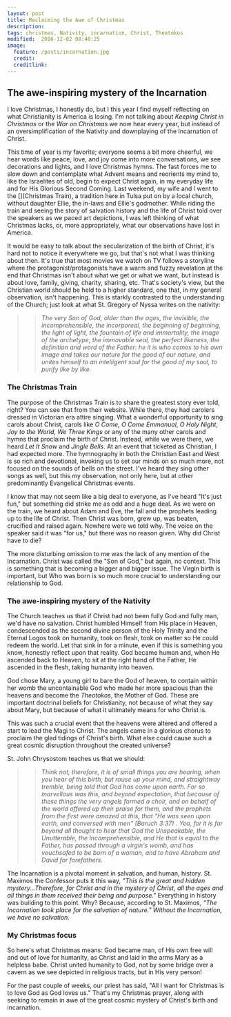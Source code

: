 ```yaml
---
layout: post
title: Reclaiming the Awe of Christmas
description:
tags: christmas, Nativity, incarnation, Christ, Theotokos
modified:  2016-12-02 08:40:25
image:
  feature: /posts/incarnation.jpg
  credit:
  creditlink:
---
```


## The awe-inspiring mystery of the Incarnation

I love Christmas, I honestly do, but I this year I find myself reflecting on what Christianity is America is losing. I'm not talking about _Keeping Christ in Christmas_ or the _War on Christmas_ we now hear every year, but instead of an oversimplification of the Nativity and downplaying of the Incarnation of Christ.


This time of year is my favorite; everyone seems a bit more cheerful, we hear words like peace, love, and joy come into more conversations, we see decorations and lights, and I love Christmas hymns. The fast forces me to slow down and contemplate what Advent means and reorients my mind to, like the Israelites of old, begin to expect Christ again, in my everyday life and for His Glorious Second Coming. Last weekend, my wife and I went to the [](Christmas Train), a tradition here in Tulsa put on by a local church, without daughter Ellie, the in-laws and Ellie's godmother. While riding the train and seeing the story of salvation history and the life of Christ told over the speakers as we paced art depictions, I was left thinking of what Christmas lacks, or, more appropriately, what our observations have lost in America.

It would be easy to talk about the secularization of the birth of Christ, it's hard not to notice it everywhere we go, but that's not what I was thinking about then. It's true that most movies we watch on TV follows a storyline where the protagonist/protagonists have a warm and fuzzy revelation at the end that Christmas isn't about what we get or what we want, but instead is about love, family, giving, charity, sharing, etc. That's society's view, but the Christian world should be held to a higher standard, one that, in my general observation, isn't happening. This is starkly contrasted to the understanding of the Church; just look at what St. Gregory of Nyssa writes on the nativity:

>> _The very Son of God, older than the ages, the invisible, the incomprehensible, the incorporeal, the beginning of beginning, the light of light, the fountain of life and immortality, the image of the archetype, the immovable seal, the perfect likeness, the definition and word of the Father: he it is who comes to his own image and takes our nature for the good of our nature, and unites himself to an intelligent soul for the good of my soul, to purify like by like._ 

### The Christmas Train

The purpose of the Christmas Train is to share the greatest story ever told, right? You can see that from their website. While there, they had carolers dressed in Victorian era attire singing. What a wonderful opportunity to sing carols about Christ, carols like _O Come, O Come Emmanual_, _O Holy Night_, _Joy to the World_, _We Three Kings_ or any of the many other carols and hymns that proclaim the birth of Christ. Instead, while we were there, we heard _Let It Snow_ and _Jingle Bells_. At an event that ticketed as Christian, I had expected more. The hymnography in both the Christian East and West is so rich and devotional, invoking us to set our minds on so much more, not focused on the sounds of bells on the street. I've heard they sing other songs as well, but this my observation, not only here, but at other predominantly Evangelical Christmas events.

I know that may not seem like a big deal to everyone, as I've heard "It's just fun," but something did strike me as odd and a huge deal. As we were on the train, we heard about Adam and Eve, the fall and the prophets leading up to the life of Christ. Then Christ was born, grew up, was beaten, crucified and raised again. Nowhere were we told why. The voice on the speaker said it was "for us," but there was no reason given. Why did Christ have to die?

The more disturbing omission to me was the lack of any mention of the Incarnation. Christ was called the "Son of God," but again, no context. This is something that is becoming a bigger and bigger issue. The Virgin birth is important, but Who was born is so much more crucial to understanding our relationship to God.

### The awe-inspiring mystery of the Nativity

The Church teaches us that if Christ had not been fully God and fully man, we'd have no salvation. Christ humbled Himself from His place in Heaven, condescended as the second divine person of the Holy Trinity and the Eternal Logos took on humanity, took on flesh, took on matter so He could redeem the world. Let that sink in for a minute, even if this is something you know, honestly reflect upon that reality. God became human and, when He ascended back to Heaven, to sit at the right hand of the Father, He ascended in the flesh, taking humanity into heaven.

God chose Mary, a young girl to bare the God of heaven, to contain within her womb the uncontainable God who made her more spacious than the heavens and become the _Theotokos_, the Mother of God. These are important doctrinal beliefs for Christianity, not because of what they say about Mary, but because of what it ultimately means for who Christ is.

This was such a crucial event that the heavens were altered and offered a start to lead the Magi to Christ. The angels came in a glorious chorus to proclaim the glad tidings of Christ's birth. What else could cause such a great cosmic disruption throughout the created universe?

St. John Chrysostom teaches us that we should:

>> _Think not, therefore, it is of small things you are hearing, when you hear of this birth, but rouse up your mind, and straightway tremble, being told that God has come upon earth. For so marvellous was this, and beyond expectation, that because of these things the very angels formed a choir, and on behalf of the world offered up their praise for them, and the prophets from the first were amazed at this, that "He was seen upon earth, and conversed with men" (Baruch 3:37) . Yea, for it is far beyond all thought to hear that God the Unspeakable, the Unutterable, the Incomprehensible, and He that is equal to the Father, has passed through a virgin's womb, and has vouchsafed to be born of a woman, and to have Abraham and David for forefathers._

The Incarnation is a pivotal moment in salvation, and human, history. St. Maximos the Confessor puts it this way, _"This is the great and hidden mystery...Therefore, for Christ and in the mystery of Christ, all the ages and all things in them received their being and purpose."_ Everything in history was building to this point. Why? Because, according to St. Maximos, _“The Incarnation took place for the salvation of nature." Without the Incarnation, we have no salvation._

### My Christmas focus

So here's what Christmas means: God became man, of His own free will and out of love for humanity, as Christ and laid in the arms Mary as a helpless babe. Christ united humanity to God, not by some bridge over a cavern as we see depicted in religious tracts, but in His very person!

For the past couple of weeks, our priest has said, "All I want for Christmas is to love God as God loves us." That's my Christmas prayer, along with seeking to remain in awe of the great cosmic mystery of Christ's birth and incarnation.
